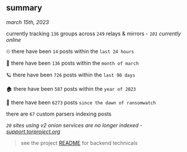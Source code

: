 
## summary
_march 15th, 2023_

currently tracking `136` groups across `249` relays & mirrors - _`101` currently online_

⏲ there have been `14` posts within the `last 24 hours`

🦈 there have been `136` posts within the `month of march`

🪐 there have been `726` posts within the `last 90 days`

🏚 there have been `587` posts within the `year of 2023`

🦕 there have been `6273` posts `since the dawn of ransomwatch`

there are `67` custom parsers indexing posts

_`20` sites using v2 onion services are no longer indexed - [support.torproject.org](https://support.torproject.org/onionservices/v2-deprecation/)_

> see the project [README](https://github.com/joshhighet/ransomwatch#ransomwatch--) for backend technicals
